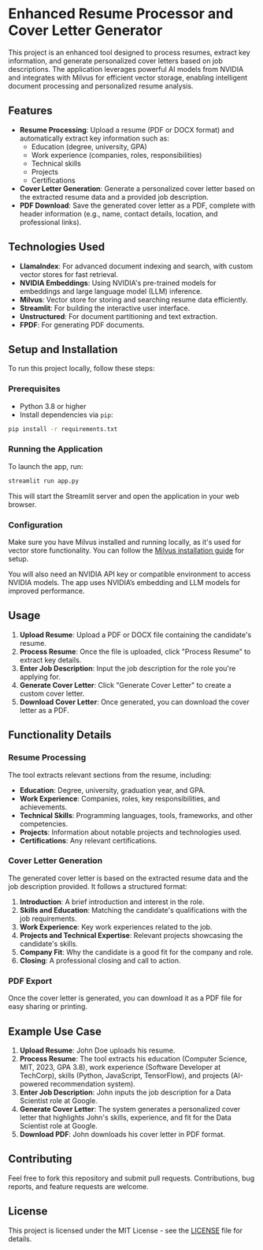 # Enhanced Resume Processor and Cover Letter Generator

This project is an enhanced tool designed to process resumes, extract key information, and generate personalized cover letters based on job descriptions. The application leverages powerful AI models from NVIDIA and integrates with Milvus for efficient vector storage, enabling intelligent document processing and personalized resume analysis.

## Features
- **Resume Processing**: Upload a resume (PDF or DOCX format) and automatically extract key information such as:
  - Education (degree, university, GPA)
  - Work experience (companies, roles, responsibilities)
  - Technical skills
  - Projects
  - Certifications
- **Cover Letter Generation**: Generate a personalized cover letter based on the extracted resume data and a provided job description.
- **PDF Download**: Save the generated cover letter as a PDF, complete with header information (e.g., name, contact details, location, and professional links).

## Technologies Used
- **LlamaIndex**: For advanced document indexing and search, with custom vector stores for fast retrieval.
- **NVIDIA Embeddings**: Using NVIDIA's pre-trained models for embeddings and large language model (LLM) inference.
- **Milvus**: Vector store for storing and searching resume data efficiently.
- **Streamlit**: For building the interactive user interface.
- **Unstructured**: For document partitioning and text extraction.
- **FPDF**: For generating PDF documents.

## Setup and Installation

To run this project locally, follow these steps:

### Prerequisites
- Python 3.8 or higher
- Install dependencies via `pip`:
  
```bash
pip install -r requirements.txt
```

### Running the Application
To launch the app, run:

```bash
streamlit run app.py
```

This will start the Streamlit server and open the application in your web browser.

### Configuration
Make sure you have Milvus installed and running locally, as it's used for vector store functionality. You can follow the [Milvus installation guide](https://milvus.io/docs/v2.1.0/install_standalone-docker.md) for setup.

You will also need an NVIDIA API key or compatible environment to access NVIDIA models. The app uses NVIDIA’s embedding and LLM models for improved performance.

## Usage

1. **Upload Resume**: Upload a PDF or DOCX file containing the candidate's resume.
2. **Process Resume**: Once the file is uploaded, click "Process Resume" to extract key details.
3. **Enter Job Description**: Input the job description for the role you're applying for.
4. **Generate Cover Letter**: Click "Generate Cover Letter" to create a custom cover letter.
5. **Download Cover Letter**: Once generated, you can download the cover letter as a PDF.

## Functionality Details

### Resume Processing
The tool extracts relevant sections from the resume, including:
- **Education**: Degree, university, graduation year, and GPA.
- **Work Experience**: Companies, roles, key responsibilities, and achievements.
- **Technical Skills**: Programming languages, tools, frameworks, and other competencies.
- **Projects**: Information about notable projects and technologies used.
- **Certifications**: Any relevant certifications.

### Cover Letter Generation
The generated cover letter is based on the extracted resume data and the job description provided. It follows a structured format:
1. **Introduction**: A brief introduction and interest in the role.
2. **Skills and Education**: Matching the candidate's qualifications with the job requirements.
3. **Work Experience**: Key work experiences related to the job.
4. **Projects and Technical Expertise**: Relevant projects showcasing the candidate's skills.
5. **Company Fit**: Why the candidate is a good fit for the company and role.
6. **Closing**: A professional closing and call to action.

### PDF Export
Once the cover letter is generated, you can download it as a PDF file for easy sharing or printing.

## Example Use Case

1. **Upload Resume**: John Doe uploads his resume.
2. **Process Resume**: The tool extracts his education (Computer Science, MIT, 2023, GPA 3.8), work experience (Software Developer at TechCorp), skills (Python, JavaScript, TensorFlow), and projects (AI-powered recommendation system).
3. **Enter Job Description**: John inputs the job description for a Data Scientist role at Google.
4. **Generate Cover Letter**: The system generates a personalized cover letter that highlights John's skills, experience, and fit for the Data Scientist role at Google.
5. **Download PDF**: John downloads his cover letter in PDF format.

## Contributing
Feel free to fork this repository and submit pull requests. Contributions, bug reports, and feature requests are welcome.

## License
This project is licensed under the MIT License - see the [LICENSE](LICENSE) file for details.